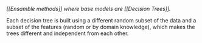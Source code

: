 _[[Ensamble methods]] where base models are [[Decision Trees]]._

Each decision tree is built using a different random subset of the data and a subset of the features (random or by domain knowledge), which makes the trees different and independent from each other.

